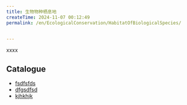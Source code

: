 ```yaml
---
title: 生物物种栖息地
createTime: 2024-11-07 00:12:49
permalink: /en/EcologicalConservation/HabitatOfBiologicalSpecies/


---
```


xxxx

## Catalogue
- [fsdfsfds](./1.fsdfsfds.md)
- [dfgsdfsd](./2.dfgsdfsd.md)
- [kjhkhjk](./3.kjhkhjk.md)
